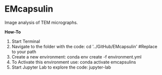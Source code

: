 # EMcapsulin

Image analysis of TEM micrographs.

**How-To**

1. Start Terminal
2. Navigate to the folder with the code:
cd '../GitHub/EMcapsulin' #Replace to your path
2. Create a new environment:
conda env create -f environment.yml
3. To Activate this environment use:
conda activate emcapsulins
4. Start Jupyter Lab to explore the code:
jupyter-lab
